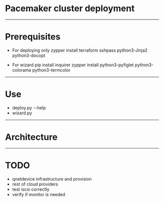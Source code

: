# Pacemaker cluster deployment

___
# Prerequisites

- For deploying only
zypper install terraform sshpass python3-Jinja2 python3-docopt

- For wizard
pip install inquirer
zypper install python3-pyfiglet python3-colorama python3-termcolor

___
# Use
 - deploy.py --help
 - wizard.py

___
# Architecture
 
 ___
# TODO
 - qnetdevice infrastructure and provision
 - rest of cloud providers
 - test iscsi correctly
 - verify if monitor is needed

